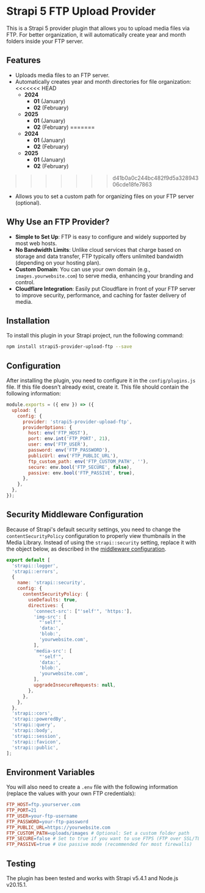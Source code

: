 # Strapi 5 FTP Upload Provider

This is a Strapi 5 provider plugin that allows you to upload media files via FTP. For better organization, it will automatically create year and month folders inside your FTP server.

## Features

- Uploads media files to an FTP server.
- Automatically creates year and month directories for file organization:
<<<<<<< HEAD
    - **2024**
        - **01** (January)
        - **02** (February)
    - **2025**
        - **01** (January)
        - **02** (February)
=======
  - **2024**
    - **01** (January)
    - **02** (February)
  - **2025**
    - **01** (January)
    - **02** (February)
>>>>>>> d41b0a0c244bc482f9d5a32894306cde18fe7863
- Allows you to set a custom path for organizing files on your FTP server (optional).

## Why Use an FTP Provider?

- **Simple to Set Up**: FTP is easy to configure and widely supported by most web hosts.
- **No Bandwidth Limits**: Unlike cloud services that charge based on storage and data transfer, FTP typically offers unlimited bandwidth (depending on your hosting plan).
- **Custom Domain**: You can use your own domain (e.g., `images.yourwebsite.com`) to serve media, enhancing your branding and control.
- **Cloudflare Integration**: Easily put Cloudflare in front of your FTP server to improve security, performance, and caching for faster delivery of media.

## Installation

To install this plugin in your Strapi project, run the following command:

```bash
npm install strapi5-provider-upload-ftp --save
```

## Configuration

After installing the plugin, you need to configure it in the `config/plugins.js` file. If this file doesn't already exist, create it. This file should contain the following information:

```javascript
module.exports = ({ env }) => ({
  upload: {
    config: {
      provider: 'strapi5-provider-upload-ftp',
      providerOptions: {
        host: env('FTP_HOST'),
        port: env.int('FTP_PORT', 21),
        user: env('FTP_USER'),
        password: env('FTP_PASSWORD'),
        publicUrl: env('FTP_PUBLIC_URL'),
        ftp_custom_path: env('FTP_CUSTOM_PATH', ''),
        secure: env.bool('FTP_SECURE', false),
        passive: env.bool('FTP_PASSIVE', true),
      },
    },
  },
});
```

## Security Middleware Configuration

Because of Strapi's default security settings, you need to change the `contentSecurityPolicy` configuration to properly view thumbnails in the Media Library. Instead of using the `strapi::security` setting, replace it with the object below, as described in the [middleware configuration](https://docs.strapi.io/developer-docs/latest/setup-deployment-guides/configurations/required/middlewares.html#loading-order).

```js
export default [
  'strapi::logger',
  'strapi::errors',
  {
    name: 'strapi::security',
    config: {
      contentSecurityPolicy: {
        useDefaults: true,
        directives: {
          'connect-src': ["'self'", 'https:'],
          'img-src': [
            "'self'",
            'data:',
            'blob:',
            'yourwebsite.com',
          ],
          'media-src': [
            "'self'",
            'data:',
            'blob:',
            'yourwebsite.com',
          ],
          upgradeInsecureRequests: null,
        },
      },
    },
  },
  'strapi::cors',
  'strapi::poweredBy',
  'strapi::query',
  'strapi::body',
  'strapi::session',
  'strapi::favicon',
  'strapi::public',
];
```

## Environment Variables

You will also need to create a `.env` file with the following information (replace the values with your own FTP credentials):

```makefile
FTP_HOST=ftp.yourserver.com
FTP_PORT=21
FTP_USER=your-ftp-username
FTP_PASSWORD=your-ftp-password
FTP_PUBLIC_URL=https://yourwebsite.com
FTP_CUSTOM_PATH=uploads/images # Optional: Set a custom folder path
FTP_SECURE=false # Set to true if you want to use FTPS (FTP over SSL/TLS)
FTP_PASSIVE=true # Use passive mode (recommended for most firewalls)
```

## Testing
The plugin has been tested and works with Strapi v5.4.1 and Node.js v20.15.1.
